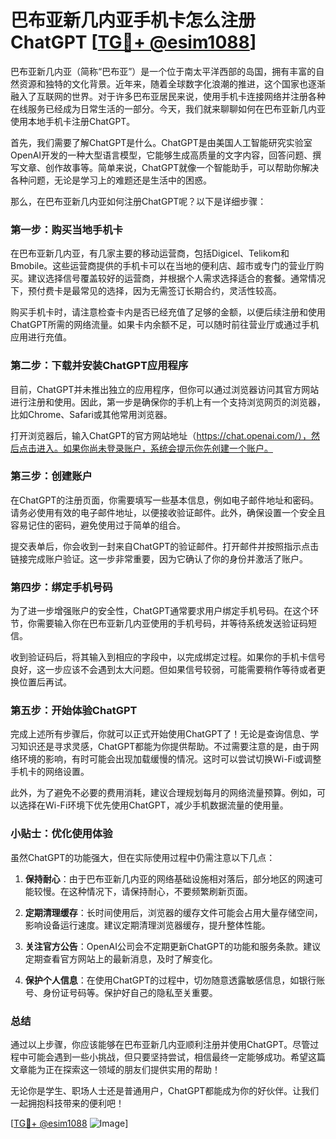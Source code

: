# 巴布亚新几内亚手机卡怎么注册ChatGPT [[TG💪+ @esim1088](https://t.me/s/esim1088)]

巴布亚新几内亚（简称“巴布亚”）是一个位于南太平洋西部的岛国，拥有丰富的自然资源和独特的文化背景。近年来，随着全球数字化浪潮的推进，这个国家也逐渐融入了互联网的世界。对于许多巴布亚居民来说，使用手机卡连接网络并注册各种在线服务已经成为日常生活的一部分。今天，我们就来聊聊如何在巴布亚新几内亚使用本地手机卡注册ChatGPT。

首先，我们需要了解ChatGPT是什么。ChatGPT是由美国人工智能研究实验室OpenAI开发的一种大型语言模型，它能够生成高质量的文字内容，回答问题、撰写文章、创作故事等。简单来说，ChatGPT就像一个智能助手，可以帮助你解决各种问题，无论是学习上的难题还是生活中的困惑。

那么，在巴布亚新几内亚如何注册ChatGPT呢？以下是详细步骤：

### 第一步：购买当地手机卡

在巴布亚新几内亚，有几家主要的移动运营商，包括Digicel、Telikom和Bmobile。这些运营商提供的手机卡可以在当地的便利店、超市或专门的营业厅购买。建议选择信号覆盖较好的运营商，并根据个人需求选择适合的套餐。通常情况下，预付费卡是最常见的选择，因为无需签订长期合约，灵活性较高。

购买手机卡时，请注意检查卡内是否已经充值了足够的金额，以便后续注册和使用ChatGPT所需的网络流量。如果卡内余额不足，可以随时前往营业厅或通过手机应用进行充值。

### 第二步：下载并安装ChatGPT应用程序

目前，ChatGPT并未推出独立的应用程序，但你可以通过浏览器访问其官方网站进行注册和使用。因此，第一步是确保你的手机上有一个支持浏览网页的浏览器，比如Chrome、Safari或其他常用浏览器。

打开浏览器后，输入ChatGPT的官方网站地址（https://chat.openai.com/），然后点击进入。如果你尚未登录账户，系统会提示你先创建一个账户。

### 第三步：创建账户

在ChatGPT的注册页面，你需要填写一些基本信息，例如电子邮件地址和密码。请务必使用有效的电子邮件地址，以便接收验证邮件。此外，确保设置一个安全且容易记住的密码，避免使用过于简单的组合。

提交表单后，你会收到一封来自ChatGPT的验证邮件。打开邮件并按照指示点击链接完成账户验证。这一步非常重要，因为它确认了你的身份并激活了账户。

### 第四步：绑定手机号码

为了进一步增强账户的安全性，ChatGPT通常要求用户绑定手机号码。在这个环节，你需要输入你在巴布亚新几内亚使用的手机号码，并等待系统发送验证码短信。

收到验证码后，将其输入到相应的字段中，以完成绑定过程。如果你的手机卡信号良好，这一步应该不会遇到太大问题。但如果信号较弱，可能需要稍作等待或者更换位置后再试。

### 第五步：开始体验ChatGPT

完成上述所有步骤后，你就可以正式开始使用ChatGPT了！无论是查询信息、学习知识还是寻求灵感，ChatGPT都能为你提供帮助。不过需要注意的是，由于网络环境的影响，有时可能会出现加载缓慢的情况。这时可以尝试切换Wi-Fi或调整手机卡的网络设置。

此外，为了避免不必要的费用消耗，建议合理规划每月的网络流量预算。例如，可以选择在Wi-Fi环境下优先使用ChatGPT，减少手机数据流量的使用量。

### 小贴士：优化使用体验

虽然ChatGPT的功能强大，但在实际使用过程中仍需注意以下几点：

1. **保持耐心**：由于巴布亚新几内亚的网络基础设施相对落后，部分地区的网速可能较慢。在这种情况下，请保持耐心，不要频繁刷新页面。
   
2. **定期清理缓存**：长时间使用后，浏览器的缓存文件可能会占用大量存储空间，影响设备运行速度。建议定期清理浏览器缓存，提升整体性能。

3. **关注官方公告**：OpenAI公司会不定期更新ChatGPT的功能和服务条款。建议定期查看官方网站上的最新消息，及时了解变化。

4. **保护个人信息**：在使用ChatGPT的过程中，切勿随意透露敏感信息，如银行账号、身份证号码等。保护好自己的隐私至关重要。

### 总结

通过以上步骤，你应该能够在巴布亚新几内亚顺利注册并使用ChatGPT。尽管过程中可能会遇到一些小挑战，但只要坚持尝试，相信最终一定能够成功。希望这篇文章能为正在探索这一领域的朋友们提供实用的帮助！

无论你是学生、职场人士还是普通用户，ChatGPT都能成为你的好伙伴。让我们一起拥抱科技带来的便利吧！

[[TG💪+ @esim1088](https://t.me/s/esim1088) ![Image](https://i.postimg.cc/4NQfJmqS/Snipaste-2025-05-13-00-14-12.png)]